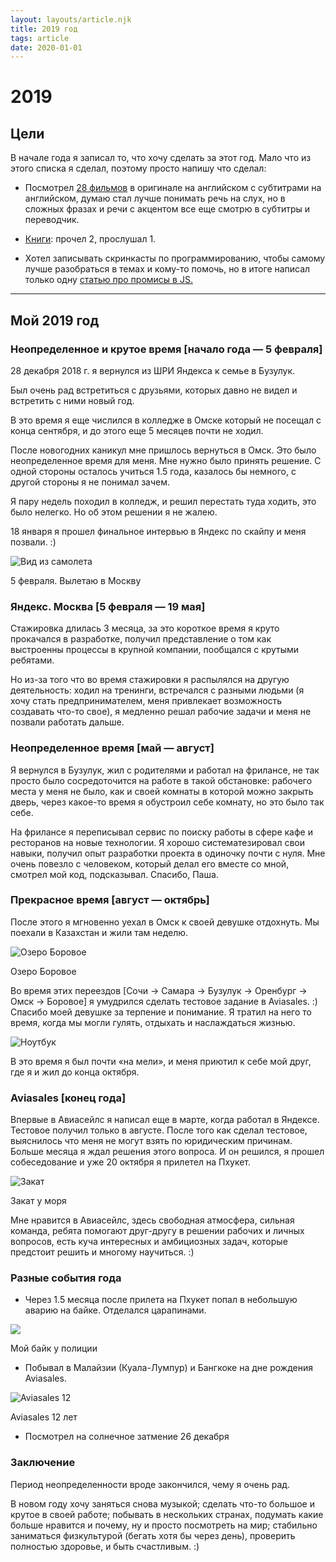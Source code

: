 ```yaml
---
layout: layouts/article.njk
title: 2019 год
tags: article
date: 2020-01-01
---
```


# 2019
## Цели
В начале года я записал то, что хочу сделать за этот год. Мало что из этого списка я сделал, поэтому просто напишу что сделал:

- Посмотрел <a href="/movies/">28 фильмов</a> в оригинале на английском с субтитрами на английском, думаю стал лучше понимать речь на слух, но в сложных фразах и речи с акцентом все еще смотрю в субтитры и переводчик.

- <a href="/books/">Книги</a>: прочел 2, прослушал 1.

- Хотел записывать скринкасты по программированию, чтобы самому лучше разобраться в темах и кому-то помочь, но в итоге написал только одну <a href="/articles/promises-asyncronous-js/">статью про промисы в JS.</a>

------
## Мой 2019 год

### Неопределенное и крутое время [начало года — 5 февраля]
28 декабря 2018 г. я вернулся из ШРИ Яндекса к семье в Бузулук.

Был очень рад встретиться с друзьями, которых давно не видел и встретить с ними новый год.

В это время я еще числился в колледже в Омске который не посещал с конца сентября, и до этого еще 5 месяцев почти не ходил.

После новогодних каникул мне пришлось вернуться в Омск. Это было неопределенное время для меня. Мне нужно было принять решение. С одной стороны осталось учиться 1.5 года, казалось бы немного, с другой стороны я не понимал зачем.

Я пару недель походил в колледж, и решил перестать туда ходить, это было нелегко. Но об этом решении я не жалею.

18 января я прошел финальное интервью в Яндекс по скайпу и меня позвали. :)

![Вид из самолета](./assets/plane-sun.jpeg "Вид из самолета")
<p class="signature">5 февраля. Вылетаю в Москву</p>

### Яндекс. Москва [5 февраля — 19 мая]

Стажировка длилась 3 месяца, за это короткое время я круто прокачался в разработке, получил представление о том как выстроенны процессы в крупной компании, пообщался с крутыми ребятами.

Но из-за того что во время стажировки я распылялся на другую деятельность: ходил на тренинги, встречался с разными людьми (я хочу стать предпринимателем, меня привлекает возможность создавать что-то свое), я медленно решал рабочие задачи и меня не позвали работать дальше.

### Неопределенное время [май — август]
Я вернулся в Бузулук, жил с родителями и работал на фрилансе, не так просто было сосредоточится на работе в такой обстановке: рабочего места у меня не было, как и своей комнаты в которой можно закрыть дверь, через какое-то время я обустроил себе комнату, но это было так себе.

На фрилансе я переписывал сервис по поиску работы в сфере кафе и ресторанов на новые технологии. Я хорошо систематезировал свои навыки, получил опыт разработки проекта в одиночку почти с нуля. Мне очень повезло с человеком, который делал его вместе со мной, смотрел мой код, подсказывал. Спасибо, Паша.

### Прекрасное время [август — октябрь]
После этого я мгновенно уехал в Омск к своей девушке отдохнуть. Мы поехали в Казахстан и жили там неделю.

![Озеро Боровое](./assets/kz.jpg "Озеро Боровое")
<p class="signature">Озеро Боровое</p>

Во время этих переездов [Сочи → Самара → Бузулук → Оренбург → Омск → Боровое] я умудрился сделать тестовое задание в Aviasales. :) Спасибо моей девушке за терпение и понимание. Я тратил на него то время, когда мы могли гулять, отдыхать и наслаждаться жизнью.

![Ноутбук](./assets/kz-laptop.jpg "Ноутбук")

В это время я был почти «на мели», и меня приютил к себе мой друг, где я и жил до конца октября.

### Aviasales [конец года]
Впервые в Авиасейлс я написал еще в марте, когда работал в Яндексе. Тестовое получил только в августе. После того как сделал тестовое, выяснилось что меня не могут взять по юридическим причинам. Больше месяца я ждал решения этого вопроса. И он решился, я прошел собеседование и уже 20 октября я прилетел на Пхукет.

![Закат](./assets/sunset2.jpg "Закат")
<p class="signature">Закат у моря</p>

Мне нравится в Авиасейлс, здесь свободная атмосфера, сильная команда, ребята помогают друг-другу в решении рабочих и личных вопросов, есть куча интересных и амбициозных задач, которые предстоит решить и многому научиться. :)

### Разные события года

- Через 1.5 месяца после прилета на Пхукет попал в небольшую аварию на байке. Отделался царапинами.

![](./assets/bike-at-police.jpeg "")
<p class="signature">Мой байк у полиции</p>

- Побывал в Малайзии (Куала-Лумпур) и Бангкоке на дне рождения Aviasales.

![Aviasales 12](./assets/birthday.jpeg "Aviasales 12")
<p class="signature">Aviasales 12 лет</p>

- Посмотрел на солнечное затмение 26 декабря

### Заключение
Период неопределенности вроде закончился, чему я очень рад.

В новом году хочу заняться снова музыкой; сделать что-то большое и крутое в своей работе; побывать в нескольких странах, подумать какие больше нравится и почему, ну и просто посмотреть на мир; стабильно заниматься физкультурой (бегать хотя бы через день), проверить полностью здоровье, и быть счастливым. :)
